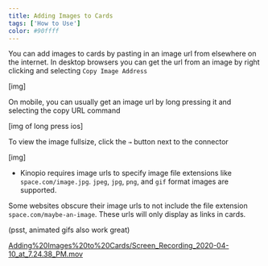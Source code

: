 ```yaml
---
title: Adding Images to Cards
tags: ['How to Use']
color: #90ffff
---
```


You can add images to cards by pasting in an image url from elsewhere on the internet. In desktop browsers you can get the url from an image by right clicking and selecting `Copy Image Address`

[img]

On mobile, you can usually get an image url by long pressing it and selecting the copy URL command

[img of long press ios]

To view the image fullsize, click the `→` button next to the connector

[img]

- Kinopio requires image urls to specify image file extensions like `space.com/image.jpg`.  `jpeg`, `jpg`, `png`, and `gif` format images are supported.

Some websites obscure their image urls to not include the file extension `space.com/maybe-an-image`. These urls will only display as links in cards.

(psst, animated gifs also work great)

[Adding%20Images%20to%20Cards/Screen_Recording_2020-04-10_at_7.24.38_PM.mov](Adding%20Images%20to%20Cards/Screen_Recording_2020-04-10_at_7.24.38_PM.mov)
